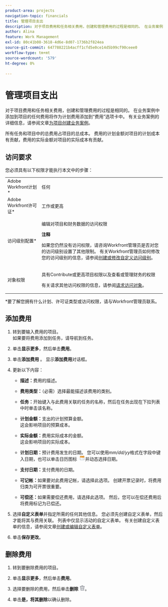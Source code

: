 ```yaml
---
product-area: projects
navigation-topic: financials
title: 管理项目支出
description: 对于项目费用和任务相关费用，创建和管理费用的过程是相同的。 在业务案例中添加到项目的任何费用将作为计划费用添加到“费用”选项卡中。 有关业务案例的更多信息，请参阅为项目创建业务案例一文。
author: Alina
feature: Work Management
exl-id: 80c41b08-3618-4d6e-8d07-1736b2f824ea
source-git-commit: 647788221b4acff1cfd5e0ce14d5b99cf90ceee0
workflow-type: tm+mt
source-wordcount: '579'
ht-degree: 0%

---
```


# 管理项目支出

对于项目费用和任务相关费用，创建和管理费用的过程是相同的。 在业务案例中添加到项目的任何费用将作为计划费用添加到“费用”选项卡中。 有关业务案例的详细信息，请参阅文章[为项目创建业务案例](../../../manage-work/projects/define-a-business-case/create-business-case.md)。

所有任务和项目中的总费用占项目的总成本。 费用的计划金额对项目的计划成本有贡献，费用的实际金额对项目的实际成本有贡献。

## 访问要求

您必须具有以下权限才能执行本文中的步骤：

<table style="table-layout:auto"> 
 <col> 
 <col> 
 <tbody> 
  <tr> 
   <td role="rowheader">Adobe Workfront计划*</td> 
   <td> <p>任何</p> </td> 
  </tr> 
  <tr> 
   <td role="rowheader">Adobe Workfront许可证*</td> 
   <td> <p>工作或更高 </p> </td> 
  </tr> 
  <tr> 
   <td role="rowheader">访问级别配置*</td> 
   <td> <p>编辑对项目和财务数据的访问权限</p> <p><b>注释</b> </p>
   <p> 如果您仍然没有访问权限，请咨询Workfront管理员是否对您的访问级别设置了其他限制。 有关Workfront管理员如何修改您的访问级别的信息，请参阅<a href="../../../administration-and-setup/add-users/configure-and-grant-access/create-modify-access-levels.md" class="MCXref xref">创建或修改自定义访问级别</a>。</p> </td> 
  </tr> 
  <tr> 
   <td role="rowheader">对象权限</td> 
   <td> <p>具有Contribute或更高项目权限以及查看或管理财务的权限</p> <p>有关请求其他访问权限的信息，请参阅<a href="../../../workfront-basics/grant-and-request-access-to-objects/request-access.md" class="MCXref xref">请求访问对象</a>。</p> </td> 
  </tr> 
 </tbody> 
</table>

&#42;要了解您拥有什么计划、许可证类型或访问权限，请与Workfront管理员联系。

## 添加费用

1. 转到要输入费用的项目。\
   如果要将费用添加到任务，请导航到任务。 
1. 单击&#x200B;**显示更多**，然后单击&#x200B;**费用**。
1. 单击&#x200B;**添加费用** 。
显示**添加费用**&#x200B;对话框。
1. 更新以下内容：

   * **描述：**&#x200B;费用的描述。

   * **费用类型：**（必需）选择最能描述该费用的类别。
   * **任务：**&#x200B;开始键入与此费用关联的任务的名称，然后在任务出现在下拉列表中时单击该名称。
   * **计划金额：**&#x200B;支出的计划预算金额。\
     这会影响项目的预算成本。

   * **实际金额：**&#x200B;费用实际成本的金额。\
     这会影响项目的实际成本。

   * **计划日期：**&#x200B;预计费用发生的日期。 您可以使用&#x200B;*mm/dd/yy*&#x200B;格式在字段中键入日期，也可以单击日历图标  ![](assets/calendar-icon.png)并动态选择日期。

   * **支付日期：**&#x200B;支付费用的日期。
   * **可记帐：**&#x200B;如果要对此费用记帐，请选择此选项。 创建开票记录时，将费用归类为可开票很重要。
   * **可偿还：**&#x200B;如果需要偿还费用，请选择此选项。 然后，您可以在偿还费用后将费用标记为已偿还。

1. 选择&#x200B;**自定义表单**&#x200B;并指定所需的任何其他信息。 您必须先创建自定义表单，然后才能将其与费用关联。 列表中仅显示活动的自定义表单。 有关创建自定义表单的信息，请参阅文章[创建或编辑自定义表单](../../../administration-and-setup/customize-workfront/create-manage-custom-forms/create-or-edit-a-custom-form.md)。

1. 单击&#x200B;**保存更改**。

## 删除费用

1. 转到要删除费用的项目。
1. 单击&#x200B;**显示更多**，然后单击&#x200B;**费用**。
1. 选择要删除的费用，然后单击&#x200B;**删除** ![删除](assets/delete.png)。

1. 单击&#x200B;**是，将其删除**&#x200B;以确认删除。
